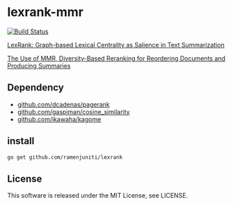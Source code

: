 # lexrank-mmr

[![Build Status](https://travis-ci.org/ramenjuniti/lexrank.svg?branch=master)](https://travis-ci.org/ramenjuniti/lexrank)

[LexRank: Graph-based Lexical Centrality as Salience in Text Summarization](https://www.cs.cmu.edu/afs/cs/project/jair/pub/volume22/erkan04a-html/erkan04a.html)

[The Use of MMR, Diversity-Based Reranking for Reordering Documents and Producing Summaries](http://citeseerx.ist.psu.edu/viewdoc/download?doi=10.1.1.188.3982&rep=rep1&type=pdf)

## Dependency

- [github.com/dcadenas/pagerank](https://github.com/dcadenas/pagerank)
- [github.com/gaspiman/cosine_similarity](https://github.com/gaspiman/cosine_similarity)
- [github.com/ikawaha/kagome](https://github.com/ikawaha/kagome)

## install

```sh
go get github.com/ramenjuniti/lexrank
```

## License

This software is released under the MIT License, see LICENSE.
